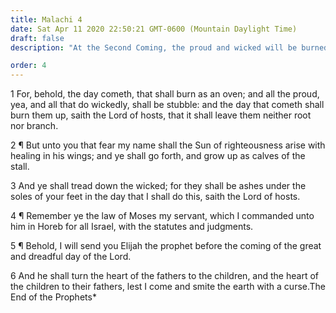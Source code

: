 ```yaml
---
title: Malachi 4
date: Sat Apr 11 2020 22:50:21 GMT-0600 (Mountain Daylight Time)
draft: false
description: "At the Second Coming, the proud and wicked will be burned as stubble—Elijah will return before that great and dreadful day."

order: 4
---
```

    
1 For, behold, the day cometh, that shall burn as an oven; and all the proud, yea, and all that do wickedly, shall be stubble: and the day that cometh shall burn them up, saith the Lord of hosts, that it shall leave them neither root nor branch.

2 ¶ But unto you that fear my name shall the Sun of righteousness arise with healing in his wings; and ye shall go forth, and grow up as calves of the stall.

3 And ye shall tread down the wicked; for they shall be ashes under the soles of your feet in the day that I shall do this, saith the Lord of hosts.

4 ¶ Remember ye the law of Moses my servant, which I commanded unto him in Horeb for all Israel, with the statutes and judgments.

5 ¶ Behold, I will send you Elijah the prophet before the coming of the great and dreadful day of the Lord.

6 And he shall turn the heart of the fathers to the children, and the heart of the children to their fathers, lest I come and smite the earth with a curse.The End of the Prophets\*
